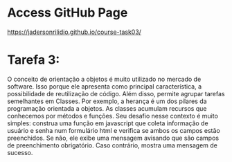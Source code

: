 # Access GitHub Page

https://jadersonrilidio.github.io/course-task03/

# Tarefa 3:

O conceito de orientação a objetos é muito utilizado no mercado de software. Isso porque ele
apresenta como principal característica, a possibilidade de reutilização de código. Além disso,
permite agrupar tarefas semelhantes em Classes. Por exemplo, a herança é um dos pilares da
programação orientada a objetos. As classes acumulam recursos que conhecemos por métodos e
funções. Seu desafio nesse contexto é muito simples: construa uma função em javascript que coleta
informação de usuário e senha num formulário html e verifica se ambos os campos estão
preenchidos. Se não, ele exibe uma mensagem avisando que são campos de preenchimento
obrigatório. Caso contrário, mostra uma mensagem de sucesso.